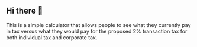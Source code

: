 ## Hi there 👋

This is a simple calculator that allows people to see what they currently pay in tax
versus what they would pay for the proposed 2% transaction tax
for both individual tax and corporate tax.
